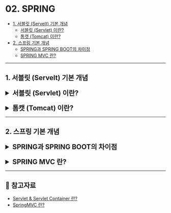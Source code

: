 # 02. SPRING

- [1. 서블릿 (Servelt) 기본 개념](#1-서블릿-servelt-기본-개념)
  - [서블릿 (Servlet) 이란?](#서블릿-servlet-이란)
  - [톰캣 (Tomcat) 이란?](#톰캣-tomcat-이란)
- [2. 스프링 기본 개념](#2-스프링-기본-개념)
  - [SPRING과 SPRING BOOT의 차이점](#스프링과-스프링-부트의-차이점)
  - [SPRING MVC 란?]()

---

## 1. 서블릿 (Servelt) 기본 개념

<details>
<summary style="font-size: 1.5em; font-weight: bold;">서블릿 (Servlet) 이란?</summary>

### 서블릿 (Servlet) 이란?
- 서블릿은 자바 기반의 웹 애플리케이션에서 클라이언트의 HTTP 요청을 처리하고, 그에 대한 응답을 생성하는 서버 측 프로그램이다.
- 주로 HttpServlet 클래스를 확장하여 GET, POST 요청을 처리하며, 클라이언트의 요청을 받아 적절한 처리 로직을 호출하고, 처리 결과를 바탕으로 응답을 생성한다.
- 서블릿은 서버에서 실행되며, HTTP 프로토콜을 지원하고, 웹 컨테이너에 의해 생명 주기가 관리된다.
- 서블릿은 JSP, 필터, 리스너 등 다른 Java EE 기술과 통합되어 사용할 수 있다.
- 서블릿은 클라이언트와의 상태를 유지할 수 있는 기능을 제공하여 세션 관리가 가능하다.

### 서블릿의 동작 방식
1. 사용자(클라이언트)가 URL을 입력하면 HTTP 요청이 Servlet Container로 전송한다.
2. 요청을 전송받은 Servlet Container는 HttpServletRequest, HttpServletResponse 객체를 생성한다.
3. web.xml을 기반으로 사용자가 요청한 URL이 어느 서블릿에 대한 요청인지 찾는다.
4. 해당 서블릿에서 service( ) 메서드를 호출한 후 클라이언트의 GET, POST 여부에 따라 doGet( ) 또는 doPost( )를 호출한다.
5. doGet( ) 또는 doPost( ) 메서드는 동적 페이지를 생성한 후 HttpServletResponse 객체에 응답을 보낸다.
6. 응답이 끝나면 HttpServletRequest, HttpServletResponse 두 객체를 소멸시킨다.

<details>
<summary style="font-size: 1.2em; font-weight: bold;">서블릿 컨테이너 (Servlet Container) 란?</summary>

#### 서블릿 컨테이너란?
- 서블릿 컨테이너는 서블릿을 관리해주는 컨테이너로, 클라이언트의 요청을 받아서 응답할 수 있게 웹 서버와 소켓으로 통신한다.
- 대표적인 예로 톰캣(Tomcat)이 있다.

#### 서블릿 컨테이너 역할
1. **웹 서버와의 통신 지원**: 서블릿과 웹 서버가 쉽게 통신할 수 있도록 API 기능을 제공하여 복잡한 과정을 생략할 수 있게 해준다.
2. **생명주기 관리**: 요청이 들어오면 적절한 서블릿 메서드를 호출하고, 적절한 GC를 진행하여 편의를 제공한다.
3. **멀티스레드 지원 및 관리**: 요청마다 새로운 스레드가 생성되고 HTTP 서비스 메서드를 실행하면 자동으로 스레드는 종료되는데, 이를 서버가 다중 스레드를 생성 및 운영을 하여 안정성이 증가한다.
4. **보안 관리**: 보안 관련 내용을 XML에 기록하여 보안에 대한 수정 사항이 있어도 다시 컴파일하지 않아도 된다.

</details>

<br>

<details>
<summary style="font-size: 1.2em; font-weight: bold;">서블릿의 생명주기</summary>

#### 서블릿의 생명주기
1. 클라이언트 요청이 들어오면 서블릿 컨테이너는 해당 서블릿이 메모리에 있는지 확인하고, 없을 경우 init( ) 메서드를 호출하여 적재한다.
2. init( ) 메서드가 호출된 후 클라이언트 요청에 따라 service( ) 메서드를 통해 요청에 대한 응답이 doGet( )가 doPost( )로 분기된다.
3. 서블릿 컨테이너가 서블릿에 종료 요청을 하면 destroy( ) 메서드가 호출되는 데 마찬가지로 한 번만 실행된다.

</details>

<br>

</details>

<br>

<details>
<summary style="font-size: 1.5em; font-weight: bold;">톰캣 (Tomcat) 이란?</summary>

### 톰캣 (Tomcat) 이란?
- 톰캣은 아파치 소프트웨어 재단에서 개발한 오픈 소스 웹 서버(WS)이자 서블릿 컨테이너이다.
- 자바 서블릿과 JSP(JavaServer Pages)를 실행할 수 있으며, Java EE 애플리케이션을 배포하고 실행하는 데 사용된다.
- 톰캣은 서블릿 API 및 JSP API의 구현체로, 자바 기반 웹 애플리케이션을 개발하고 배포하는 데 널리 사용된다.

<details>
<summary style="font-size: 1.2em; font-weight: bold;">아파치 HTTP 서버와 톰캣의 차이점</summary>

#### 아파치 HTTP 서버:
  - 주로 정적 콘텐츠(HTML, CSS, 이미지 파일 등)를 제공하는 데 최적화된 웹 서버이다.
  - 서블릿이나 JSP를 직접 실행할 수는 없지만, 톰캣과 연동하여 동적 콘텐츠를 처리할 수 있다.
#### 톰캣: 
  - 동적 웹 애플리케이션을 처리하기 위해 서블릿과 JSP를 실행하는 서블릿 컨테이너이다.
  - 정적 콘텐츠도 제공할 수 있지만, 주로 동적 콘텐츠를 처리하는 데 중점을 두고 있다.

</details>

<br>

<details>
<summary style="font-size: 1.2em; font-weight: bold;">내장 톰캣과 외장 톰캣의 차이점</summary>

#### 내장 톰캣: 
  - 애플리케이션에 포함되어 배포되는 톰캣이다. SpringBoot와 같은 프레임워크에서 자주 사용된다.
  - 개발자가 별도로 톰캣을 설치하고 설정할 필요 없이 애플리케이션과 함께 실행된다.
  - 개발 및 배포가 간편하며, 서버 설정이 자동으로 처리된다.
#### 외장 톰캣: 
  - 독립적으로 설치되고 구성된 톰캣 서버이다. WAR 파일 형태로 애플리케이션을 배포하여 실행한다.
  - 서버의 설정 및 관리가 필요하며, 개발 환경과 배포 환경을 분리할 수 있다.

</details>

<br>

<details>
<summary style="font-size: 1.2em; font-weight: bold;">톰캣의 동작 과정</summary>

#### 톰캣의 동작 과정
1. **요청 수신**: 클라이언트(브라우저 등)로부터 HTTP 요청을 수신한다.
2. **요청 처리**:
   - 톰캣은 요청의 URL을 분석하여 해당 서블릿을 결정한다.
   - 서블릿이 존재하면 톰캣은 서블릿의 `service( )` 메서드를 호출하여 요청을 처리한다.
3. **응답 생성**: 서블릿은 요청을 처리하고 HTTP 응답을 생성하여 클라이언트에 반환한다.

</details>

<br>

<details>
<summary style="font-size: 1.2em; font-weight: bold;">스프링에서 톰캣에 요청이 들어왔을 때 RequestMapping에 도달하기까지의 과정</summary>

#### 스프링에서 톰캣에 요청이 들어왔을 때 RequestMapping에 도달하기까지의 과정
1. **HTTP 요청 수신**: 클라이언트로부터의 요청이 톰캣에 도달한다.
2. **DispatcherServlet 호출**:
   - 톰캣은 요청을 스프링의 `DispatcherServlet`으로 전달한다. `DispatcherServlet`은 스프링의 중앙 컨트롤러 역할을 한다.
3. **HandlerMapping**:
   - `DispatcherServlet`은 `HandlerMapping`을 사용하여 요청 URL에 매핑된 컨트롤러를 찾는다.
4. **HandlerAdapter**:
   - 매핑된 컨트롤러가 찾으면, `HandlerAdapter`를 통해 해당 컨트롤러의 메서드를 호출한다.
5. **요청 처리**:
   - 컨트롤러 메서드가 실행되고, 이를 통해 비즈니스 로직이 처리된다.
6. **ViewResolver**:
   - 컨트롤러가 반환한 모델과 뷰 이름을 기반으로 `ViewResolver`가 실제 뷰를 결정한다.
7. **응답 생성**:
   - 최종적으로 생성된 뷰가 클라이언트에게 HTTP 응답으로 반환된다.

</details>
</details>

---

## 2. 스프링 기본 개념

<details>
<summary style="font-size: 1.5em; font-weight: bold;">SPRING과 SPRING BOOT의 차이점</summary>

### 스프링과 스프링 부트의 차이점
#### 스프링 (SPRING) 이란?
- 스프링은 강력한 기능을 제공하는 프레임워크로, 의존성 주입(Dependency Injection), AOP(Aspect-Oriented Programming), 트랜잭션 관리, MVC(Model-View-Controller) 웹 프레임워크 등 다양한 기능을 제공한다.
- 하지만 스프링을 사용하여 애플리케이션을 개발할 때는 설정이 복잡할 수 있으며, XML 파일이나 자바 설정 클래스를 통해 많은 부분을 **수동으로 설정**해야 한다.

#### 스프링 부트 (SPRING BOOT) 란?
- 반면, 스프링 부트는 스프링을 더욱 쉽게 사용할 수 있도록 만들어진 프레임워크이다.
- 스프링 부트는 자동 설정 기능을 제공하여 개발자가 별도로 복잡한 설정을 하지 않아도 기본적인 환경을 자동으로 구성해준다.
- 예를 들어, 데이터베이스 연결이나 웹 서버 설정을 자동으로 처리해주기 때문에 개발자는 비즈니스 로직에 더 집중할 수 있다.
- 또한, 스프링 부트는 **내장 서버(톰캣, 제티 등)를 제공**하여, **별도의 서버 설정 없이도 애플리케이션을 쉽게 실행**할 수 있다.

</details>

<br>

<details>
<summary style="font-size: 1.5em; font-weight: bold;">SPRING MVC 란?</summary>

### SpringMVC 란?
SpringMVC는 Spring에서 제공하는 웹 모듈로 Model, View, Controller로 구성된 프레임워크이다.

- 사용자의 다양한 HTTP Request를 처리하고, 단순 텍스트의 응답부터 REST 형식의 응답은 물론,
- View를 표시하는 HTML 파일을 반환하는 응답까지 다양한 응답을 제공한다.

**SpringMVC와 MVC 패턴은 서로 다르다.**

- SpringMVC는 스프링이 제공하는 프레임워크로 이미 만들어진 클래스들이다.
- 반면, MVC 패턴은 용도별로 코드를 분리한 디자인 패턴으로 개발자가 직접 구현한다.

### SpringMVC의 구성 요소
#### DispatcherServlet: 제일 앞단에서 HTTP Request를 처리하는 Controller
- SpringMVC에서는 HTTP Request가 왔을 때 DispatcherServlet이 HTTP Request를 처리할 Controller를 지정한다.
- DispatcherServlet은 HTTP Request를 처리할 Controller를 지정하는 Controller로 SuperController(Front Controller) 역할을 한다.

#### HandlerMapping: 클라이언트 요청 URL을 어떤 Controller가 처리할지 결정
- HandlerMapping은 클라이언트의 요청 URL(또는 URI)을 어떤 Controller가 처리할지 결정한다.
  - @RequestMapping 어노테이션을 확인하면 HandlerMapping의 코드를 볼 수 있다.

#### Controller(Handler): HTTP Request를 처리해 Model을 만들고 View를 지정
- DispatcherServlet에 의해 배정된 Controller는 HTTP Request를 처리하고, HTTP Request의 메시지를 처리해 필요한 데이터를 뽑아 Model에 저장한다.
- 또한, HTTP Request에 따라 HTTP가 보여줄 View Name을 지정한다.
  - 이곳에서 View Name뿐만 아니라, 직접 View를 반환할 수도 있지만, 이곳에서는 View에 Model의 데이터를 세팅하지 않는다.

#### ModelAndView: Controller에 의해 반환된 Model과 View가 Wrapping된 객체
- Model은 Map<String, Value>의 자료 구조로, HTTP Request 속의 데이터를 파싱해 Key-Value 쌍으로 만들어서 저장한다.
  - 해당 Model은 이후 View를 그리기 위해 사용된다.

#### View, View Name: ViewResolver에서 그릴 View를 지정
- ModelAndView 내부에는 View 혹은 View Name이 있는데, View가 지정되더라도 데이터가 세팅된 View가 지정되지 않는다.

#### ViewResolver: ModelAndView를 처리하여 View를 그리기
- ViewResolver에서는 ModelAndView 객체를 처리해 View를 그린다. 여기서는 Model에 저장된 데이터를 사용해 View를 그려준다.
- View는 사용자에게 보여줄 완성된 View이며, 여기서 그려지는 View는 사용자에게 그대로 반환된다.
  - 우리가 특정 URL로 접속했을 때 우리에게 보여지는 View가 바로 여기에 만들어진 View이다.

### SpringMVC 동작 구조
1. 클라이언트의 요청이 들어오면 DispatcherServlet이 가장 먼저 요청을 받는다.
2. HandlerMapping이 요청에 해당하는 Controller를 반환한다.
3. Controller는 비즈니스 로직을 수행하고, 결과 데이터를 ModelAndView에 반영하여 반환한다.
4. ViewResolver는 View Name을 받아 해당하는 View 객체를 반환한다.
5. View는 Model 객체를 받아 렌더링한다.

</details>

---

## 📨 참고자료
- [Servlet & Servlet Container 란?](https://mangkyu.tistory.com/14)
- [SpringMVC 란?](https://kotlinworld.com/326)
